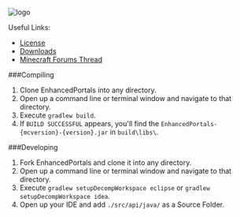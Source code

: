 ![logo](http://media-curse.cursecdn.com/attachments/133/259/6f29ad907748ceb667c287e29d57c0a3.png)

Useful Links:
* [License](docs/LICENSE)
* [Downloads](http://www.curse.com/mc-mods/minecraft/225921-enhanced-portals-3#t1:other-downloads)
* [Minecraft Forums Thread](http://www.minecraftforum.net/forums/mapping-and-modding/minecraft-mods/1292751)


###Compiling

1. Clone EnhancedPortals into any directory.
2. Open up a command line or terminal window and navigate to that directory.
3. Execute `gradlew build`.
4. If `BUILD SUCCESSFUL` appears, you'll find the `EnhancedPortals-{mcversion}-{version}.jar` in `build\libs\`.


###Developing

1. Fork EnhancedPortals and clone it into any directory.
2. Open up a command line or terminal window and navigate to that directory.
3. Execute `gradlew setupDecompWorkspace eclipse` or `gradlew setupDecompWorkspace idea`.
4. Open up your IDE and add `./src/api/java/` as a Source Folder.